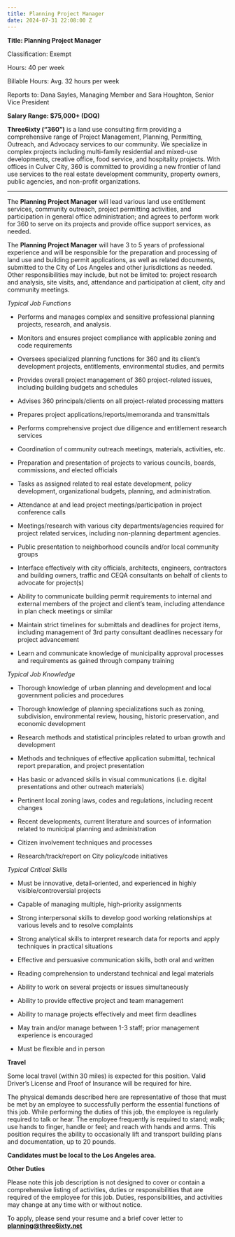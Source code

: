 ```yaml
---
title: Planning Project Manager
date: 2024-07-31 22:08:00 Z
---
```


**Title:          Planning Project Manager**

Classification:     Exempt

Hours:          40 per week

Billable Hours:     Avg. 32 hours per week

Reports to:         Dana Sayles, Managing Member and Sara Houghton, Senior Vice President

**Salary Range:   $75,000\+ (DOQ)**

**Three6ixty (“360”)** is a land use consulting firm providing a comprehensive range of Project Management, Planning, Permitting, Outreach, and Advocacy services to our community. We specialize in complex projects including multi-family residential and mixed-use developments, creative office, food service, and hospitality projects. With offices in Culver City, 360 is committed to providing a new frontier of land use services to the real estate development community, property owners, public agencies, and non-profit organizations.

***

The **Planning Project Manager** will lead various land use entitlement services, community outreach, project permitting activities, and participation in general office administration; and agrees to perform work for 360 to serve on its projects and provide office support services, as needed.

The **Planning Project Manager** will have 3 to 5 years of professional experience and will be responsible for the preparation and processing of land use and building permit applications, as well as related documents, submitted to the City of Los Angeles and other jurisdictions as needed.  Other responsibilities may include, but not be limited to: project research and analysis, site visits, and, attendance and participation at client, city and community meetings.

*Typical Job Functions*

* Performs and manages complex and sensitive professional planning projects, research, and analysis.

* Monitors and ensures project compliance with applicable zoning and code requirements

* Oversees specialized planning functions for 360 and its client’s development projects, entitlements, environmental studies, and permits

* Provides overall project management of 360 project-related issues, including building budgets and schedules

* Advises 360 principals/clients on all project-related processing matters

* Prepares project applications/reports/memoranda and transmittals

* Performs comprehensive project due diligence and entitlement research services

* Coordination of community outreach meetings, materials, activities, etc.

* Preparation and presentation of projects to various councils, boards, commissions, and elected officials

* Tasks as assigned related to real estate development, policy development, organizational budgets, planning, and administration.

* Attendance at and lead project meetings/participation in project conference calls

* Meetings/research with various city departments/agencies required for project related services, including non-planning department agencies.

* Public presentation to neighborhood councils and/or local community groups

* Interface effectively with city officials, architects, engineers, contractors and building owners, traffic and CEQA consultants on behalf of clients to advocate for project(s)

* Ability to communicate building permit requirements to internal and external members of the project and client’s team, including attendance in plan check meetings or similar

* Maintain strict timelines for submittals and deadlines for project items, including management of 3rd party consultant deadlines necessary for project advancement

* Learn and communicate knowledge of municipality approval processes and requirements as gained through company training

*Typical Job Knowledge*

* Thorough knowledge of urban planning and development and local government policies and procedures

* Thorough knowledge of planning specializations such as zoning, subdivision, environmental review, housing, historic preservation, and economic development

* Research methods and statistical principles related to urban growth and development

* Methods and techniques of effective application submittal, technical report preparation, and project presentation

* Has basic or advanced skills in visual communications (i.e. digital presentations and other outreach materials)

* Pertinent local zoning laws, codes and regulations, including recent changes


* Recent developments, current literature and sources of information related to municipal planning and administration

* Citizen involvement techniques and processes

* Research/track/report on City policy/code initiatives

*Typical Critical Skills*

* Must be innovative, detail-oriented, and experienced in highly visible/controversial projects

* Capable of managing multiple, high-priority assignments

* Strong interpersonal skills to develop good working relationships at various levels and to resolve complaints

* Strong analytical skills to interpret research data for reports and apply techniques in practical situations

* Effective and persuasive communication skills, both oral and written

* Reading comprehension to understand technical and legal materials

* Ability to work on several projects or issues simultaneously

* Ability to provide effective project and team management

* Ability to manage projects effectively and meet firm deadlines

* May train and/or manage between 1-3 staff; prior management experience is encouraged

* Must be flexible and in person

**Travel**

Some local travel (within 30 miles) is expected for this position.  Valid Driver’s License and Proof of Insurance will be required for hire.

The physical demands described here are representative of those that must be met by an employee to successfully perform the essential functions of this job. While performing the duties of this job, the employee is regularly required to talk or hear. The employee frequently is required to stand; walk; use hands to finger, handle or feel; and reach with hands and arms. This position requires the ability to occasionally lift and transport building plans and documentation, up to 20 pounds.

**Candidates must be local to the Los Angeles area.**

**Other Duties**

Please note this job description is not designed to cover or contain a comprehensive listing of activities, duties or responsibilities that are required of the employee for this job. Duties, responsibilities, and activities may change at any time with or without notice.

To apply, please send your resume and a brief cover letter to **planning@three6ixty.net**